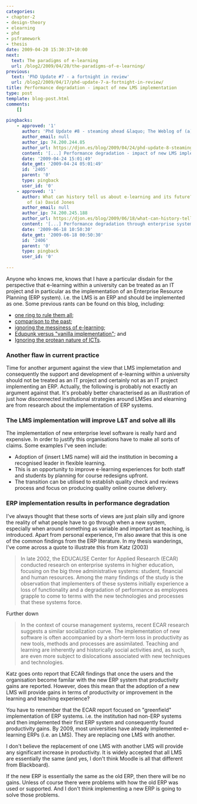 ```yaml
---
categories:
- chapter-2
- design-theory
- elearning
- phd
- psframework
- thesis
date: 2009-04-20 15:30:37+10:00
next:
  text: The paradigms of e-learning
  url: /blog2/2009/04/20/the-paradigms-of-e-learning/
previous:
  text: 'PhD Update #7 - a fortnight in review'
  url: /blog2/2009/04/17/phd-update-7-a-fortnight-in-review/
title: Performance degradation - impact of new LMS implementation
type: post
template: blog-post.html
comments:
    []
    
pingbacks:
    - approved: '1'
      author: 'Phd Update #8 - steaming ahead &laquo; The Weblog of (a) David Jones'
      author_email: null
      author_ip: 74.200.244.85
      author_url: https://djon.es/blog/2009/04/24/phd-update-8-steaming-ahead/
      content: '[...] Performance degradation - impact of new LMS implementation, [...]'
      date: '2009-04-24 15:01:49'
      date_gmt: '2009-04-24 05:01:49'
      id: '2405'
      parent: '0'
      type: pingback
      user_id: '0'
    - approved: '1'
      author: What can history tell us about e-learning and its future? &laquo; The Weblog
        of (a) David Jones
      author_email: null
      author_ip: 74.200.245.188
      author_url: https://djon.es/blog/2009/06/18/what-can-history-tell-us-about-e-learning-and-its-future/
      content: '[...] Performance degradation through enterprise systems [...]'
      date: '2009-06-18 10:50:30'
      date_gmt: '2009-06-18 00:50:30'
      id: '2406'
      parent: '0'
      type: pingback
      user_id: '0'
    
---
```

Anyone who knows me, knows that I have a particular disdain for the perspective that e-learning within a university can be treated as an IT project and in particular as the implementation of an Enterprise Resource Planning (ERP system). i.e. the LMS is an ERP and should be implemented as one. Some previous rants can be found on this blog, including:

- [one ring to rule them all](/blog2/2009/03/27/one-ring-to-rule-them-all-limitations-and-implications-of-the-lmsvle-product-model/);
- [comparison to the past](/blog2/2009/03/15/comparing-vleslms-to-the-past-flaws-and-implications-for-development-models/);
- [ignoring the messiness of e-learning](/blog2/2009/03/12/messiness-of-information-systems-another-reason-institutional-e-learning-struggles/);
- [Edupunk versus "vanilla implementation"](/blog2/2009/02/25/down-with-the-cookie-cutter-lms-the-edupunk-ideology-and-why-integrated-systems-might-go-away/); and
- [Ignoring the protean nature of ICTs](/blog2/2009/02/09/the-protean-nature-of-modern-technology-another-limitation-of-most-views-of-e-learning/).

### Another flaw in current practice

Time for another argument against the view that LMS implemetation and consequently the support and development of e-learning within a university should not be treated as an IT project and certainly not as an IT project implementing an ERP. Actually, the following is probably not exactly an argument against that. It's probably better characterised as an illustration of just how disconnected institutional strategies around LMSes and elearning are from research about the implementation of ERP systems.

### The LMS implementation will improve L&T and solve all ills

The implementation of new enterprise level software is really hard and expensive. In order to justify this organisations have to make all sorts of claims. Some examples I've seen include:

- Adoption of {insert LMS name} will aid the institution in becoming a recognised leader in flexible learning.
- This is an opportunity to improve e-learning experiences for both staff and students by planning for course redesigns upfront.
- The transition can be utilised to establish quality check and reviews process and focus on producing quality online course delivery.

### ERP implementation results in performance degradation

I've always thought that these sorts of views are just plain silly and ignore the reality of what people have to go through when a new system, especially when around something as variable and important as teaching, is introduced. Apart from personal experience, I'm also aware that this is one of the common findings from the ERP literature. In my thesis wanderings, I've come across a quote to illustrate this from Katz (2003)

> In late 2002, the EDUCAUSE Center for Applied Research (ECAR) conducted research on enterprise systems in higher education, focusing on the big three administrative systems: student, financial and human resources. Among the many findings of the study is the observation that implementers of these systems initially experience a loss of functionality and a degradation of performance as employees grapple to come to terms with the new technologies and processes that these systems force.

Further down

> In the context of course management systems, recent ECAR research suggests a similar socialization curve. The implementation of new software is often accompanied by a short-term loss in productivity as new tools, methods and processes are assimilated. Teaching and learning are inherently and historically social activities and, as such, are even more subject to dislocations associated with new techniques and technologies.

Katz goes onto report that ECAR findings that once the users and the organisation become familar with the new ERP system that productivity gains are reported. However, does this mean that the adoption of a new LMS will provide gains in terms of productivity or improvement in the learning and teaching experience?

You have to remember that the ECAR report focused on "greenfield" implementation of ERP systems. i.e. the institution had non-ERP systems and then implemented their first ERP system and consequently found productivity gains. By 2009, most universities have already implemented e-learning ERPs (i.e. an LMS). They are replacing one LMS with another.

I don't believe the replacement of one LMS with another LMS will provide any significant increase in productivity. It is widely accepted that all LMS are essentially the same (and yes, I don't think Moodle is all that different from Blackboard).

If the new ERP is essentially the same as the old ERP, then there will be no gains. Unless of course there were problems with how the old ERP was used or supported. And I don't think implementing a new ERP is going to solve those problems.